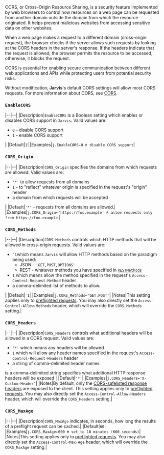 CORS, or Cross-Origin Resource Sharing, is a security feature implemented by web browsers to control how resources on a web page can be requested from another domain outside the domain from which the resource originated. It helps prevent malicious websites from accessing sensitive data on other websites.

When a web page makes a request to a different domain (cross-origin request), the browser checks if the server allows such requests by looking at the CORS headers in the server's response. If the headers indicate that the request is allowed, the browser permits the resource to be accessed; otherwise, it blocks the request.

CORS is essential for enabling secure communication between different web applications and APIs while protecting users from potential security risks.

Without modification, **Jarvis**'s default CORS settings will allow most CORS requests. For more information about CORS, see [CORS](https://developer.mozilla.org/docs/Web/HTTP/CORS).

### `EnableCORS`
|--|--|
|Description|`EnableCORS` is a Boolean setting which enables or disables CORS support in `Jarvis`. Valid values are:<ul><li>`0` - disable CORS support</li><li>`1` - enable CORS support</li></ul>|
|Default|`1`|
|Examples|`j.EnableCORS←0 ⍝ disable CORS support`|

### `CORS_Origin`
|--|--|
|Description|`CORS_Origin` specifies the domains from which requests are allowed. Valid values are:<ul><li>`'*'` to allow requests from all domains</li><li>`1` - to "reflect" whatever origin is specified in the request's "origin" header</li><li>a domain from which requests will be accepted</li></ul>|
|Default|`'*'` - requests from all domains are allowed.|
|Examples|`j.CORS_Origin←'https://foo.example' ⍝ allow requests only from https://foo.example` |

### `CORS_Methods`
|--|--|
|Description|`CORS_Methods` controls which HTTP methods that will be allowed in cross-origin requests. Valid values are:<ul><li>`¯1`which means `Jarvis` will allow HTTP methods based on the paradigm being used:<ul><li>JSON - `'GET,POST,OPTIONS'`</li><li>REST - whatever methods you have specified in [`RESTMethods`](./settings-rest.md#restmethods)</li></ul></li><li>`1` which means allow the method specified in the request's `Access-Control-Request-Method` header</li><li>a comma-delimited list of methods to allow.</li></ul>|
|Default|`¯1`|
|Examples|`j.CORS_Methods←'GET,POST'`|
|Notes|This setting applies only to [preflighted requests](https://developer.mozilla.org/en-US/docs/Web/HTTP/CORS#preflighted_requests). You may also directly set the `Access-Control-Allow-Methods` header, which will override the `CORS_Methods` setting.|

### `CORS_Headers`
|--|--|
|Description|`CORS_Headers` controls what additional headers will be allowed in a CORS request. Valid values are:<ul><li>`'*'` which means any headers will be allowed</li><li>`1` which will allow any header names specified in the request's `Access-Control-Request-Headers` header </li><li>a string of comma-delimited header names</li></ul> is a comma-delimited string specifies what additional HTTP response headers will be exposed |
|Default|`'*'`|
|Examples|`j.CORS_Headers←'X-Custom-Header'`|
|Notes|By default, only the [CORS-safelisted response headers](https://developer.mozilla.org/en-US/docs/Glossary/CORS-safelisted_response_header) are exposed to the client. This setting applies only to [preflighted requests](https://developer.mozilla.org/en-US/docs/Web/HTTP/CORS#preflighted_requests). You may also directly set the `Access-Control-Allow-Headers` header, which will override the `CORS_Headers` setting.|

### `CORS_MaxAge`
|--|--|
|Description|`CORS_MaxAge` indicates, in seconds, how long the results of a preflight request can be cached.|
|Default|`60`|
|Examples|`j.CORS_MaxAge←600 ⍝ set to 10 minutes (600 seconds)`|
|Notes|This setting applies only to [preflighted requests](https://developer.mozilla.org/en-US/docs/Web/HTTP/CORS#preflighted_requests). You may also directly set the `Access-Control-Max-Age` header, which will override the `CORS_MaxAge` setting.|